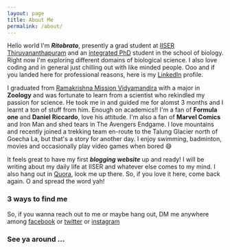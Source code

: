 ```yaml
---
layout: page
title: About Me
permalink: /about/
---
```


Hello world I'm ***Ritobrato***, presently a grad student at [IISER Thiruvananthapuram][iisertvm] and an [integrated PhD][iphd] student in the school of biology. Right now I'm exploring different domains of biological science. I also love coding and in general just chilling out with like minded people. Ooo and if you landed here for professional reasons, here is my [LinkedIn][ld] profile.

I graduated from [Ramakrishna Mission Vidyamandira][rkmv] with a major in **Zoology** and was fortunate to learn from a scientist who rekindled my passion for science. He took me in and guided me for alomst 3 months and I learnt a ton of stuff from him. Enough on academics!! I'm a fan of **Formula one** and **Daniel Riccardo**, love his attitude. I'm also a fan of **Marvel Comics** and Iron Man and shed tears in The Avengers Endgame. I love mountains and recently joined a trekking team en-route to the Talung Glacier north of Goecha La, but that's a story for another day. I enjoy swimming, badminton, movies and occasionally play video games when bored 😅

It feels great to have my first ***blogging website*** up and ready! I will be writing about my daily life at IISER and whatever else comes to my mind. I also hang out in [Quora][quora], look me up there. So, if you love it here, come back again. O and spread the word yah!

### 3 ways to find me

So, if you wanna reach out to me or maybe hang out, DM me anywhere among [facebook][fb] or [twitter][tw] or [instagram][insta]

### See ya around ...

[iisertvm]: https://www.iisertvm.ac.in/
[iphd]: https://www.iisertvm.ac.in/pages/iphd_programme
[rkmv]: http://vidyamandira.ac.in/
[ld]: https://www.linkedin.com/in/ritobrato-chatterjee-7424521a8/
[quora]: https://www.quora.com/profile/Ritobrato-Chatterjee
[fb]: https://www.facebook.com/ritobrato.chatterjee.1/
[tw]: https://twitter.com/Ritochatt1
[insta]: https://www.instagram.com/ritobratochatterjee/
